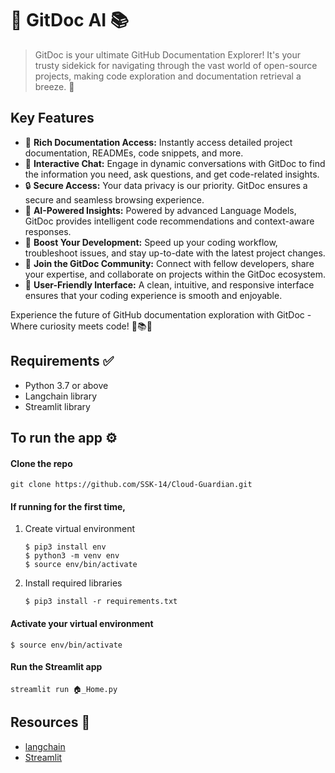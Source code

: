 # 🚀 GitDoc AI 📚

> GitDoc is your ultimate GitHub Documentation Explorer! It's your trusty sidekick for navigating through the vast world of open-source projects, making code exploration and documentation retrieval a breeze. 🚀

## Key Features
   - 📖 **Rich Documentation Access:** Instantly access detailed project documentation, READMEs, code snippets, and more.
   - 💬 **Interactive Chat:** Engage in dynamic conversations with GitDoc to find the information you need, ask questions, and get code-related insights.
   - 🔒 **Secure Access:** Your data privacy is our priority. GitDoc ensures a secure and seamless browsing experience.
   - 🧠 **AI-Powered Insights:** Powered by advanced Language Models, GitDoc provides intelligent code recommendations and context-aware responses.
   - 🚀 **Boost Your Development:** Speed up your coding workflow, troubleshoot issues, and stay up-to-date with the latest project changes.
   - 🌟 **Join the GitDoc Community:** Connect with fellow developers, share your expertise, and collaborate on projects within the GitDoc ecosystem.
   - 🌈 **User-Friendly Interface:** A clean, intuitive, and responsive interface ensures that your coding experience is smooth and enjoyable.

Experience the future of GitHub documentation exploration with GitDoc - Where curiosity meets code! 🚀📚💬

## Requirements ✅

- Python 3.7 or above
- Langchain library
- Streamlit library

## To run the app ⚙️

#### Clone the repo

```
git clone https://github.com/SSK-14/Cloud-Guardian.git
```

#### If running for the first time,

1. Create virtual environment

   ```
   $ pip3 install env
   $ python3 -m venv env
   $ source env/bin/activate
   ```

2. Install required libraries

   ```
   $ pip3 install -r requirements.txt
   ```

#### Activate your virtual environment

```
$ source env/bin/activate
```

#### Run the Streamlit app

```
streamlit run 🏠_Home.py
```

## Resources 🔧

- [langchain](https://python.langchain.com/en/latest/index.html)
- [Streamlit](https://discuss.streamlit.io/)
